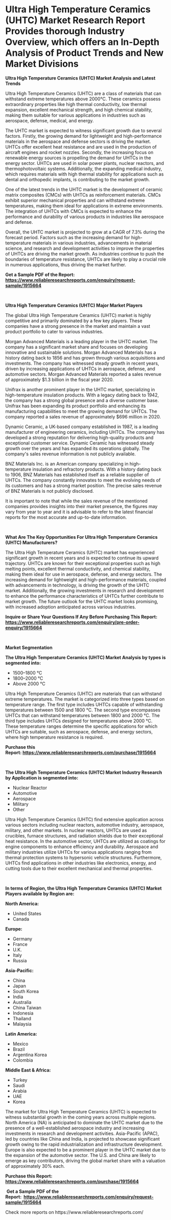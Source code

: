 <p><h1>Ultra High Temperature Ceramics (UHTC) Market Research Report Provides thorough Industry Overview, which offers an In-Depth Analysis of Product Trends and New Market Divisions</h1></p><p><strong>Ultra High Temperature Ceramics (UHTC) Market Analysis and Latest Trends</strong></p>
<p><p>Ultra High Temperature Ceramics (UHTC) are a class of materials that can withstand extreme temperatures above 2000°C. These ceramics possess extraordinary properties like high thermal conductivity, low thermal expansion, excellent mechanical strength, and high chemical stability, making them suitable for various applications in industries such as aerospace, defense, medical, and energy.</p><p>The UHTC market is expected to witness significant growth due to several factors. Firstly, the growing demand for lightweight and high-performance materials in the aerospace and defense sectors is driving the market. UHTCs offer excellent heat resistance and are used in the production of aircraft engines and rocket nozzles. Secondly, the increasing focus on renewable energy sources is propelling the demand for UHTCs in the energy sector. UHTCs are used in solar power plants, nuclear reactors, and thermophotovoltaic systems. Additionally, the expanding medical industry, which requires materials with high thermal stability for applications such as dental and orthopedic implants, is contributing to the market growth.</p><p>One of the latest trends in the UHTC market is the development of ceramic matrix composites (CMCs) with UHTCs as reinforcement materials. CMCs exhibit superior mechanical properties and can withstand extreme temperatures, making them ideal for applications in extreme environments. The integration of UHTCs with CMCs is expected to enhance the performance and durability of various products in industries like aerospace and defense.</p><p>Overall, the UHTC market is projected to grow at a CAGR of 7.3% during the forecast period. Factors such as the increasing demand for high-temperature materials in various industries, advancements in material science, and research and development activities to improve the properties of UHTCs are driving the market growth. As industries continue to push the boundaries of temperature resistance, UHTCs are likely to play a crucial role in numerous applications, thus driving the market further.</p></p>
<p><strong>Get a Sample PDF of the Report:&nbsp; <a href="https://www.reliableresearchreports.com/enquiry/request-sample/1915664">https://www.reliableresearchreports.com/enquiry/request-sample/1915664</a></strong></p>
<p>&nbsp;</p>
<p><strong>Ultra High Temperature Ceramics (UHTC) Major Market Players</strong></p>
<p><p>The global Ultra High Temperature Ceramics (UHTC) market is highly competitive and primarily dominated by a few key players. These companies have a strong presence in the market and maintain a vast product portfolio to cater to various industries.</p><p>Morgan Advanced Materials is a leading player in the UHTC market. The company has a significant market share and focuses on developing innovative and sustainable solutions. Morgan Advanced Materials has a history dating back to 1856 and has grown through various acquisitions and investments. The company has witnessed steady growth in recent years, driven by increasing applications of UHTCs in aerospace, defense, and automotive sectors. Morgan Advanced Materials reported a sales revenue of approximately $1.3 billion in the fiscal year 2020.</p><p>Unifrax is another prominent player in the UHTC market, specializing in high-temperature insulation products. With a legacy dating back to 1942, the company has a strong global presence and a diverse customer base. Unifrax has been expanding its product portfolio and enhancing its manufacturing capabilities to meet the growing demand for UHTCs. The company reported a sales revenue of approximately $696 million in 2020.</p><p>Dynamic Ceramic, a UK-based company established in 1987, is a leading manufacturer of engineering ceramics, including UHTCs. The company has developed a strong reputation for delivering high-quality products and exceptional customer service. Dynamic Ceramic has witnessed steady growth over the years and has expanded its operations globally. The company's sales revenue information is not publicly available.</p><p>BNZ Materials Inc. is an American company specializing in high-temperature insulation and refractory products. With a history dating back to 1906, BNZ Materials has established itself as a reliable supplier of UHTCs. The company constantly innovates to meet the evolving needs of its customers and has a strong market position. The precise sales revenue of BNZ Materials is not publicly disclosed.</p><p>It is important to note that while the sales revenue of the mentioned companies provides insights into their market presence, the figures may vary from year to year and it is advisable to refer to the latest financial reports for the most accurate and up-to-date information.</p></p>
<p>&nbsp;</p>
<p><strong>What Are The Key Opportunities For Ultra High Temperature Ceramics (UHTC) Manufacturers?</strong></p>
<p><p>The Ultra High Temperature Ceramics (UHTC) market has experienced significant growth in recent years and is expected to continue its upward trajectory. UHTCs are known for their exceptional properties such as high melting points, excellent thermal conductivity, and chemical stability, making them ideal for use in aerospace, defense, and energy sectors. The increasing demand for lightweight and high-performance materials, coupled with advancements in technology, is driving the growth of the UHTC market. Additionally, the growing investments in research and development to enhance the performance characteristics of UHTCs further contribute to market growth. The future outlook for the UHTC market looks promising, with increased adoption anticipated across various industries.</p></p>
<p><strong>Inquire or Share Your Questions If Any Before Purchasing This Report: <a href="https://www.reliableresearchreports.com/enquiry/pre-order-enquiry/1915664">https://www.reliableresearchreports.com/enquiry/pre-order-enquiry/1915664</a></strong></p>
<p>&nbsp;</p>
<p><strong>Market Segmentation</strong></p>
<p><strong>The Ultra High Temperature Ceramics (UHTC) Market Analysis by types is segmented into:</strong></p>
<p><ul><li>1500–1800 °C</li><li>1800–2000 °C</li><li>Above 2000 °C</li></ul></p>
<p><p>Ultra High Temperature Ceramics (UHTC) are materials that can withstand extreme temperatures. The market is categorized into three types based on temperature range. The first type includes UHTCs capable of withstanding temperatures between 1500 and 1800 °C. The second type encompasses UHTCs that can withstand temperatures between 1800 and 2000 °C. The third type includes UHTCs designed for temperatures above 2000 °C. These temperature ranges determine the specific applications for which UHTCs are suitable, such as aerospace, defense, and energy sectors, where high temperature resistance is required.</p></p>
<p><strong>Purchase this Report:&nbsp;<a href="https://www.reliableresearchreports.com/purchase/1915664">https://www.reliableresearchreports.com/purchase/1915664</a></strong></p>
<p>&nbsp;</p>
<p><strong>The Ultra High Temperature Ceramics (UHTC) Market Industry Research by Application is segmented into:</strong></p>
<p><ul><li>Nuclear Reactor</li><li>Automotive</li><li>Aerospace</li><li>Military</li><li>Other</li></ul></p>
<p><p>Ultra High Temperature Ceramics (UHTC) find extensive application across various sectors including nuclear reactors, automotive industry, aerospace, military, and other markets. In nuclear reactors, UHTCs are used as crucibles, furnace structures, and radiation shields due to their exceptional heat resistance. In the automotive sector, UHTCs are utilized as coatings for engine components to enhance efficiency and durability. Aerospace and military industries utilize UHTCs for various applications ranging from thermal protection systems to hypersonic vehicle structures. Furthermore, UHTCs find applications in other industries like electronics, energy, and cutting tools due to their excellent mechanical and thermal properties.</p></p>
<p>&nbsp;</p>
<p><strong>In terms of Region, the Ultra High Temperature Ceramics (UHTC) Market Players available by Region are:</strong></p>
<p>
    <p> <strong> North America: </strong>
        <ul>
            <li>United States</li>
            <li>Canada</li>
        </ul>
        </p> 
    <p> <strong> Europe: </strong>
        <ul>
            <li>Germany</li>
            <li>France</li>
            <li>U.K.</li>
            <li>Italy</li>
            <li>Russia</li>
        </ul>
        </p> 
    <p> <strong> Asia-Pacific: </strong>
        <ul>
            <li>China</li>
            <li>Japan</li>
            <li>South Korea</li>
            <li>India</li>
            <li>Australia</li>
            <li>China Taiwan</li>
            <li>Indonesia</li>
            <li>Thailand</li>
            <li>Malaysia</li>
        </ul>
        </p> 
    <p> <strong> Latin America: </strong>
        <ul>
            <li>Mexico</li>
            <li>Brazil</li>
            <li>Argentina Korea</li>
            <li>Colombia</li>
        </ul>
        </p> 
    <p> <strong> Middle East & Africa: </strong>
        <ul>
            <li>Turkey</li>
            <li>Saudi</li>
            <li>Arabia</li>
            <li>UAE</li>
            <li>Korea</li>
        </ul>
    </p>
    </p>
<p><p>The market for Ultra High Temperature Ceramics (UHTC) is expected to witness substantial growth in the coming years across multiple regions. North America (NA) is anticipated to dominate the UHTC market due to the presence of a well-established aerospace industry and increasing investments in research and development activities. Asia-Pacific (APAC), led by countries like China and India, is projected to showcase significant growth owing to the rapid industrialization and infrastructure development. Europe is also expected to be a prominent player in the UHTC market due to the expansion of the automotive sector. The U.S. and China are likely to emerge as key contributors, driving the global market share with a valuation of approximately 30% each.</p></p>
<p><strong>Purchase this Report: <a href="https://www.reliableresearchreports.com/purchase/1915664">https://www.reliableresearchreports.com/purchase/1915664</a></strong></p>
<p>&nbsp;<strong>Get a Sample PDF of the Report:&nbsp;&nbsp;<a href="https://www.reliableresearchreports.com/enquiry/request-sample/1915664">https://www.reliableresearchreports.com/enquiry/request-sample/1915664</a></strong></p>
<p><strong></strong></p>
<p>Check more reports on https://www.reliableresearchreports.com/</p>